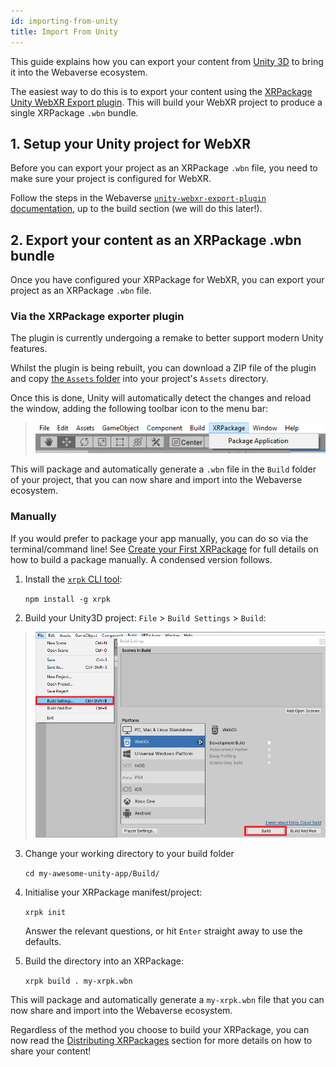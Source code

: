 ```yaml
---
id: importing-from-unity
title: Import From Unity
---
```


This guide explains how you can export your content from <a href="https://unity3d.com/" target="_blank" rel="noopener noreferrer">Unity 3D</a> to bring it into the Webaverse ecosystem.

The easiest way to do this is to export your content using the <a href="https://github.com/webaverse/unity-webxr-export-plugin" target="_blank" rel="noopener noreferrer">XRPackage Unity WebXR Export plugin</a>. This will build your WebXR project to produce a single XRPackage `.wbn` bundle.

## 1. Setup your Unity project for WebXR

Before you can export your project as an XRPackage `.wbn` file, you need to make sure your project is configured for WebXR.

Follow the steps in the Webaverse <a href="https://github.com/webaverse/unity-webxr-export-plugin/blob/master/docs/project-setup.md" target="_blank" rel="noopener noreferrer">`unity-webxr-export-plugin` documentation</a>, up to the build section (we will do this later!).

## 2. Export your content as an XRPackage .wbn bundle

Once you have configured your XRPackage for WebXR, you can export your project as an XRPackage `.wbn` file.

### Via the XRPackage exporter plugin

The plugin is currently undergoing a remake to better support modern Unity features.

Whilst the plugin is being rebuilt, you can download a ZIP file of the plugin and copy <a href="https://github.com/webaverse/unity-webxr-export-plugin/tree/master/Assets" target="_blank" rel="noopener noreferrer">the `Assets` folder</a> into your project's `Assets` directory.

Once this is done, Unity will automatically detect the changes and reload the window, adding the following toolbar icon to the menu bar:

> ![Unity XRPackage Exporter toolbar icon](/img/unity-exporter-1-package-app-btn.png)

This will package and automatically generate a `.wbn` file in the `Build` folder of your project, that you can now share and import into the Webaverse ecosystem.

### Manually

If you would prefer to package your app manually, you can do so via the terminal/command line! See [Create your First XRPackage](./2-creating-an-xrpk.md) for full details on how to build a package manually. A condensed version follows.

1. Install the <a href="https://github.com/webaverse/xrpackage-cli/" target="_blank" rel="noopener noreferrer">`xrpk` CLI tool</a>:

   `npm install -g xrpk`

2. Build your Unity3D project: `File` > `Build Settings` > `Build`:

> ![Unity Build panel](/img/unity-exporter-2-manual-build.png)

3. Change your working directory to your build folder

   `cd my-awesome-unity-app/Build/`

4. Initialise your XRPackage manifest/project:

   `xrpk init`

   Answer the relevant questions, or hit `Enter` straight away to use the defaults.

5. Build the directory into an XRPackage:

   `xrpk build . my-xrpk.wbn`

This will package and automatically generate a `my-xrpk.wbn` file that you can now share and import into the Webaverse ecosystem.

Regardless of the method you choose to build your XRPackage, you can now read the [Distributing XRPackages](./3-distributing-xrpackage.md) section for more details on how to share your content!
